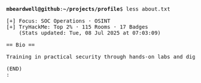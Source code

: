 <pre>

<strong>mbeardwell@github</strong>:<strong>~/projects/profile</strong>$ less about.txt

[+] Focus: SOC Operations · OSINT
[+] TryHackMe: Top 2% · 115 Rooms · 17 Badges
    (Stats updated: Tue, 08 Jul 2025 at 07:03:09)

== Bio ==

Training in practical security through hands-on labs and digital investigations.

(END)
:
</pre>
